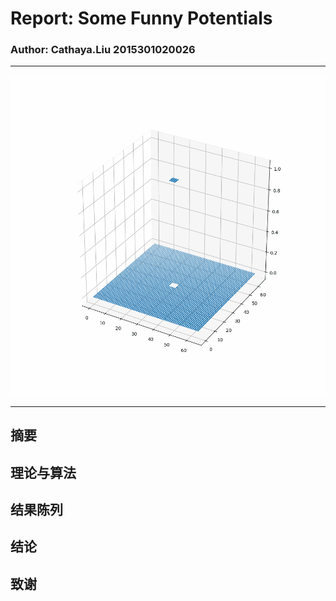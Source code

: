 # Report: Some Funny Potentials
### Author: Cathaya.Liu 2015301020026
***
![](https://github.com/Cathayaliu/computationalphysics_N2015301020026/blob/master/10th%20homework/V-TIME.gif)
***
## 摘要


## 理论与算法

## 结果陈列

## 结论

## 致谢
